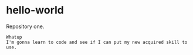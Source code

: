 # hello-world
Repository one.

    Whatup
    I'm gonna learn to code and see if I can put my new acquired skill to use.
